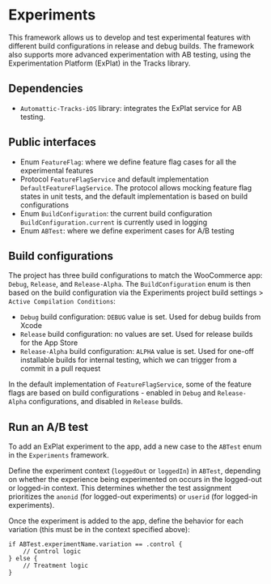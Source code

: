 # Experiments

This framework allows us to develop and test experimental features with different build configurations in release and debug builds. The framework also supports more advanced experimentation with AB testing, using the Experimentation Platform (ExPlat) in the Tracks library.

## Dependencies

- `Automattic-Tracks-iOS` library: integrates the ExPlat service for AB testing.

## Public interfaces

- Enum `FeatureFlag`: where we define feature flag cases for all the experimental features
- Protocol `FeatureFlagService` and default implementation `DefaultFeatureFlagService`. The protocol allows mocking feature flag states in unit tests, and the default implementation is based on build configurations
- Enum `BuildConfiguration`: the current build configuration `BuildConfiguration.current` is currently used in logging
- Enum `ABTest`: where we define experiment cases for A/B testing

## Build configurations

The project has three build configurations to match the WooCommerce app: `Debug`, `Release`, and `Release-Alpha`. The `BuildConfiguration` enum is then based on the build configuration via the Experiments project build settings > `Active Compilation Conditions`:

- `Debug` build configuration: `DEBUG` value is set. Used for debug builds from Xcode
- `Release` build configuration: no values are set. Used for release builds for the App Store
- `Release-Alpha` build configuration: `ALPHA` value is set. Used for one-off installable builds for internal testing, which we can trigger from a commit in a pull request

In the default implementation of `FeatureFlagService`, some of the feature flags are based on build configurations - enabled in `Debug` and `Release-Alpha` configurations, and disabled in `Release` builds.

## Run an A/B test

To add an ExPlat experiment to the app, add a new case to the `ABTest` enum in the `Experiments` framework.

Define the experiment context (`loggedOut` or `loggedIn`) in `ABTest`, depending on whether the experience being experimented on occurs in the logged-out or logged-in context. This determines whether the test assignment prioritizes the `anonid` (for logged-out experiments) or `userid` (for logged-in experiments).

Once the experiment is added to the app, define the behavior for each variation (this must be in the context specified above):

```
if ABTest.experimentName.variation == .control {
    // Control logic
} else {
    // Treatment logic
}
```
